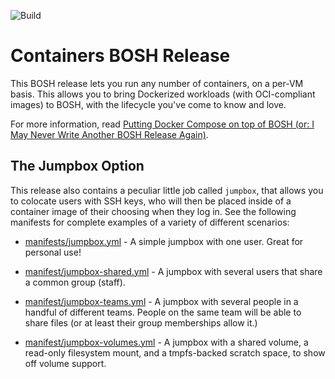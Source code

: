![Build](https://github.com/jhunt/containers-boshrelease/workflows/.github/workflows/test.yml/badge.svg)

Containers BOSH Release
=======================

This BOSH release lets you run any number of containers, on a
per-VM basis.  This allows you to bring Dockerized workloads (with
OCI-compliant images) to BOSH, with the lifecycle you've come to
know and love.

For more information, read [Putting Docker Compose on top of
BOSH (or: I May Never Write Another BOSH Release Again)][1].

[1]: https://jameshunt.us/writings/docker-compose-on-bosh.html


## The Jumpbox Option

This release also contains a peculiar little job called `jumpbox`,
that allows you to colocate users with SSH keys, who will then be
placed inside of a container image of their choosing when they log
in.  See the following manifests for complete examples of a
variety of different scenarios:

 - [manifests/jumpbox.yml](manifests/jumpbox.yml) - A simple
   jumpbox with one user.  Great for personal use!

 - [manifest/jumpbox-shared.yml](manifests/jumpbox-shared.yml) - A
   jumpbox with several users that share a common group (staff).

 - [manifest/jumpbox-teams.yml](manifests/jumpbox-teams.yml) - A
   jumpbox with several people in a handful of different teams.
   People on the same team will be able to share files (or at
   least their group memberships allow it.)

 - [manifest/jumpbox-volumes.yml](manifests/jumpbox-volumes.yml) -
   A jumpbox with a shared volume, a read-only filesystem mount,
   and a tmpfs-backed scratch space, to show off volume support.
